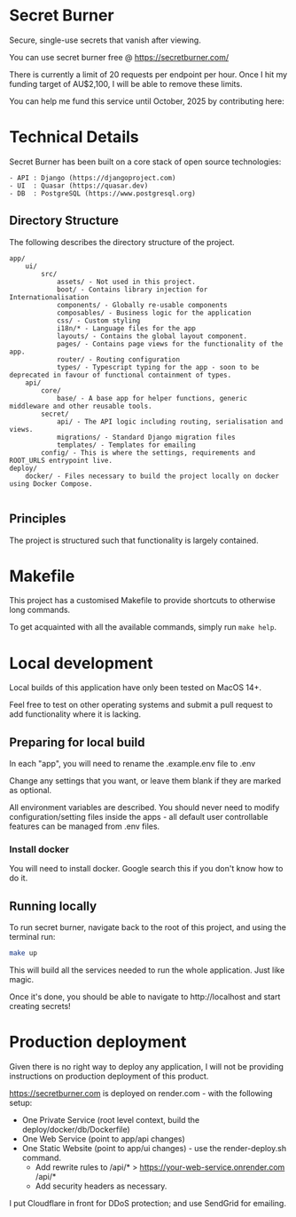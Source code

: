 # Secret Burner

Secure, single-use secrets that vanish after viewing.

You can use secret burner free @ https://secretburner.com/

There is currently a limit of 20 requests per endpoint per hour. Once I hit my funding target of
AU$2,100, I will be able to remove these limits.

You can help me fund this service until October, 2025 by contributing here:

# Technical Details

Secret Burner has been built on a core stack of open source technologies:

```
- API : Django (https://djangoproject.com)
- UI  : Quasar (https://quasar.dev)
- DB  : PostgreSQL (https://www.postgresql.org)
```

## Directory Structure

The following describes the directory structure of the project.

```
app/
    ui/
        src/
            assets/ - Not used in this project.
            boot/ - Contains library injection for Internationalisation
            components/ - Globally re-usable components
            composables/ - Business logic for the application
            css/ - Custom styling
            i18n/* - Language files for the app
            layouts/ - Contains the global layout component.
            pages/ - Contains page views for the functionality of the app.
            router/ - Routing configuration
            types/ - Typescript typing for the app - soon to be deprecated in favour of functional containment of types.
    api/
        core/
            base/ - A base app for helper functions, generic middleware and other reusable tools.
        secret/
            api/ - The API logic including routing, serialisation and views.
            migrations/ - Standard Django migration files
            templates/ - Templates for emailing
        config/ - This is where the settings, requirements and ROOT_URLS entrypoint live.
deploy/
    docker/ - Files necessary to build the project locally on docker using Docker Compose.
        
```

## Principles

The project is structured such that functionality is largely contained.

# Makefile

This project has a customised Makefile to provide shortcuts to otherwise long commands.

To get acquainted with all the available commands, simply run `make help`.

# Local development

Local builds of this application have only been tested on MacOS 14+.

Feel free to test on other operating systems and submit a pull request to add functionality where it
is lacking.

## Preparing for local build

In each "app", you will need to rename the .example.env file to .env

Change any settings that you want, or leave them blank if they are marked as optional.

All environment variables are described. You should never need to modify configuration/setting files inside
the apps - all default user controllable features can be managed from .env files.

### Install docker

You will need to install docker. Google search this if you don't know how to do it.

## Running locally

To run secret burner, navigate back to the root of this project, and using the terminal run:

```bash
make up
```

This will build all the services needed to run the whole application. Just like magic.

Once it's done, you should be able to navigate to http://localhost and start creating secrets!

# Production deployment

Given there is no right way to deploy any application, I will not be providing instructions on production deployment of
this product.

https://secretburner.com is deployed on render.com - with the following setup:

- One Private Service (root level context, build the deploy/docker/db/Dockerfile)
- One Web Service (point to app/api changes)
- One Static Website (point to app/ui changes) - use the render-deploy.sh command.
    - Add rewrite rules to /api/* > https://your-web-service.onrender.com /api/*
    - Add security headers as necessary.

I put Cloudflare in front for DDoS protection; and use SendGrid for emailing. 